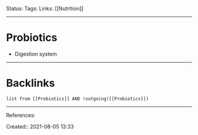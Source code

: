 Status: 
Tags: 
Links: [[Nutrition]]
___
# Probiotics
- Digestion system
___
# Backlinks
```dataview
list from [[Probiotics]] AND !outgoing([[Probiotics]])
```
___
References:

Created:: 2021-08-05 13:33

